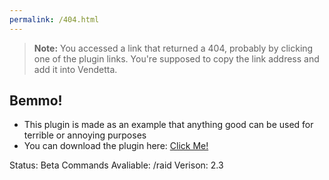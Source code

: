 ```yaml
---
permalink: /404.html
---
```

> **Note:** You accessed a link that returned a 404, probably by clicking one of the plugin links. You're supposed to copy the link address and add it into Vendetta.

## Bemmo!
- This plugin is made as an example that anything good can be used for terrible or annoying purposes
- You can download the plugin here: [Click Me!](https://n0t-a-username.github.io/RevPlugins/template/)

Status: Beta
Commands Avaliable: /raid
Verison: 2.3
